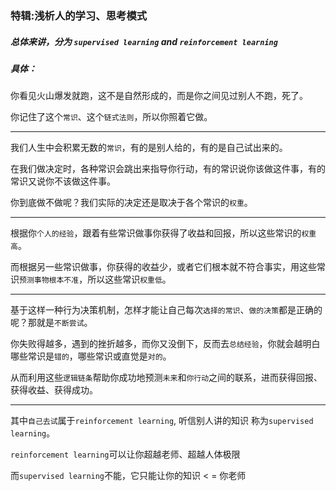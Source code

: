 ### 特辑:浅析人的学习、思考模式

##### 总体来讲，分为 `supervised learning` and `reinforcement learning`


##### 具体： 

你看见火山爆发就跑，这不是自然形成的，而是你之间见过别人不跑，死了。

你记住了这个`常识`、这个`链式法则`，所以你照着它做。

___

我们人生中会积累无数的`常识`，有的是别人给的，有的是自己试出来的。

在我们做决定时，各种常识会跳出来指导你行动，有的常识说你该做这件事，有的常识又说你不该做这件事。

你到底做不做呢？我们实际的决定还是取决于各个常识的`权重`。

___

根据你`个人的经验`，跟着有些常识做事你获得了收益和回报，所以这些常识的`权重高`。

而根据另一些常识做事，你获得的收益少，或者它们根本就不符合事实，用这些常识`预测事物根本不准`，所以这些常识`权重低`。

___

基于这样一种行为决策机制，怎样才能让自己每次`选择的常识`、`做的决策`都是正确的呢？那就是`不断尝试`。

你失败得越多，遇到的挫折越多，而你又没倒下，反而去`总结经验`，你就会越明白哪些常识是`错的`，哪些常识或直觉是`对的`。

从而利用这些`逻辑链条`帮助你成功地预测`未来`和`你行动`之间的联系，进而获得回报、获得收益、获得成功。

___

其中`自己去试`属于`reinforcement learning`, 听信别人讲的知识 称为`supervised learning`。

`reinforcement learning`可以让你超越老师、超越人体极限

而`supervised learning`不能，它只能让你的知识 < = 你老师